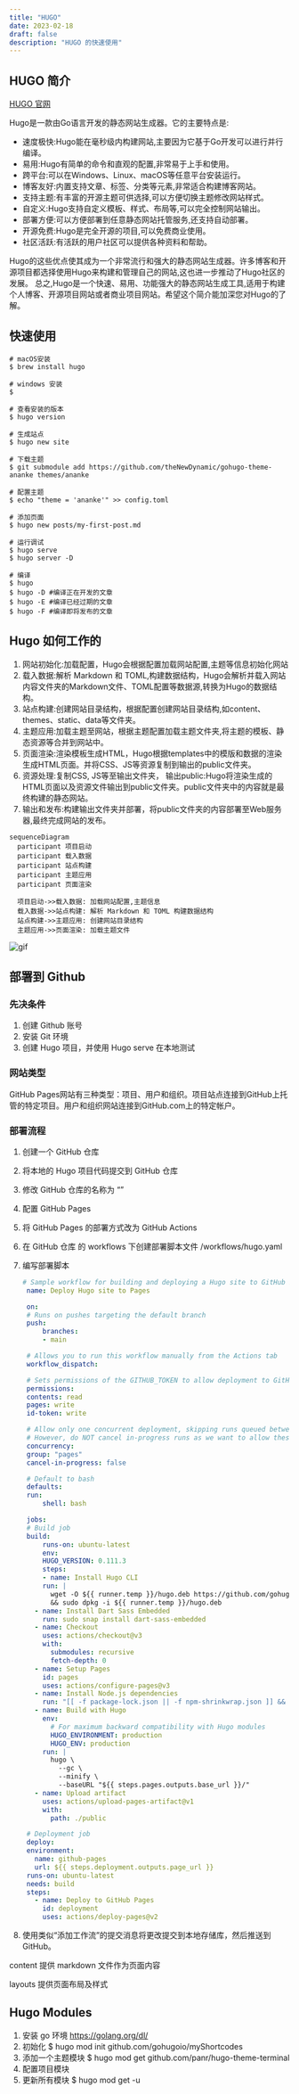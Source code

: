 ```yaml
---
title: "HUGO"
date: 2023-02-18
draft: false
description: "HUGO 的快速使用"
---
```


## HUGO 简介  

[HUGO 官网]("https://gohugo.io")  

Hugo是一款由Go语言开发的静态网站生成器。它的主要特点是:  

* 速度极快:Hugo能在毫秒级内构建网站,主要因为它基于Go开发可以进行并行编译。
* 易用:Hugo有简单的命令和直观的配置,非常易于上手和使用。
* 跨平台:可以在Windows、Linux、macOS等任意平台安装运行。
* 博客友好:内置支持文章、标签、分类等元素,非常适合构建博客网站。
* 支持主题:有丰富的开源主题可供选择,可以方便切换主题修改网站样式。
* 自定义:Hugo支持自定义模板、样式、布局等,可以完全控制网站输出。
* 部署方便:可以方便部署到任意静态网站托管服务,还支持自动部署。
* 开源免费:Hugo是完全开源的项目,可以免费商业使用。
* 社区活跃:有活跃的用户社区可以提供各种资料和帮助。  

Hugo的这些优点使其成为一个非常流行和强大的静态网站生成器。许多博客和开源项目都选择使用Hugo来构建和管理自己的网站,这也进一步推动了Hugo社区的发展。
总之,Hugo是一个快速、易用、功能强大的静态网站生成工具,适用于构建个人博客、开源项目网站或者商业项目网站。希望这个简介能加深您对Hugo的了解。

## 快速使用  

``` shell
# macOS安装
$ brew install hugo

# windows 安装
$

# 查看安装的版本 
$ hugo version

# 生成站点
$ hugo new site 

# 下载主题
$ git submodule add https://github.com/theNewDynamic/gohugo-theme-ananke themes/ananke

# 配置主题
$ echo "theme = 'ananke'" >> config.toml

# 添加页面 
$ hugo new posts/my-first-post.md

# 运行调试
$ hugo serve
$ hugo server -D

# 编译
$ hugo
$ hugo -D #编译正在开发的文章
$ hugo -E #编译已经过期的文章
$ hugo -F #编译即将发布的文章
```  

## Hugo 如何工作的  

1. 网站初始化:加载配置，Hugo会根据配置加载网站配置,主题等信息初始化网站  
2. 载入数据:解析 Markdown 和 TOML,构建数据结构，Hugo会解析并载入网站内容文件夹的Markdown文件、TOML配置等数据源,转换为Hugo的数据结构。  
3. 站点构建:创建网站目录结构，根据配置创建网站目录结构,如content、themes、static、data等文件夹。
4. 主题应用:加载主题至网站，根据主题配置加载主题文件夹,将主题的模板、静态资源等合并到网站中。
5. 页面渲染:渲染模板生成HTML，Hugo根据templates中的模版和数据的渲染生成HTML页面。并将CSS、JS等资源复制到输出的public文件夹。
6. 资源处理:复制CSS, JS等至输出文件夹， 输出public:Hugo将渲染生成的HTML页面以及资源文件输出到public文件夹。public文件夹中的内容就是最终构建的静态网站。  
7. 输出和发布:构建输出文件夹并部署，将public文件夹的内容部署至Web服务器,最终完成网站的发布。

``` mermaid
sequenceDiagram
  participant 项目启动
  participant 载入数据
  participant 站点构建
  participant 主题应用
  participant 页面渲染

  项目启动->>载入数据: 加载网站配置,主题信息
  载入数据->>站点构建: 解析 Markdown 和 TOML 构建数据结构
  站点构建->>主题应用: 创建网站目录结构
  主题应用->>页面渲染: 加载主题文件
```

![gif](https://media4.giphy.com/media/RbDKaczqWovIugyJmW/giphy.gif)

## 部署到 Github  

### 先决条件

1. 创建 Github 账号  
2. 安装 Git 环境
3. 创建 Hugo 项目，并使用 Hugo serve 在本地测试  

### 网站类型  

GitHub Pages网站有三种类型：项目、用户和组织。项目站点连接到GitHub上托管的特定项目。用户和组织网站连接到GitHub.com上的特定帐户。

### 部署流程  

1. 创建一个 GitHub 仓库  
2. 将本地的 Hugo 项目代码提交到 GitHub 仓库
3. 修改 GitHub 仓库的名称为 “”
4. 配置 GitHub Pages  
5. 将 GitHub Pages 的部署方式改为 GitHub Actions  
6. 在 GitHub 仓库 的 workflows 下创建部署脚本文件 /workflows/hugo.yaml  
7. 编写部署脚本
   ``` yaml
   # Sample workflow for building and deploying a Hugo site to GitHub Pages
    name: Deploy Hugo site to Pages

    on:
    # Runs on pushes targeting the default branch
    push:
        branches:
        - main

    # Allows you to run this workflow manually from the Actions tab
    workflow_dispatch:

    # Sets permissions of the GITHUB_TOKEN to allow deployment to GitHub Pages
    permissions:
    contents: read
    pages: write
    id-token: write

    # Allow only one concurrent deployment, skipping runs queued between the run in-progress and latest queued.
    # However, do NOT cancel in-progress runs as we want to allow these production deployments to complete.
    concurrency:
    group: "pages"
    cancel-in-progress: false

    # Default to bash
    defaults:
    run:
        shell: bash

    jobs:
    # Build job
    build:
        runs-on: ubuntu-latest
        env:
        HUGO_VERSION: 0.111.3
        steps:
        - name: Install Hugo CLI
        run: |
          wget -O ${{ runner.temp }}/hugo.deb https://github.com/gohugoio/hugo/releases/download/v${HUGO_VERSION}/hugo_extended_${HUGO_VERSION}_linux-amd64.deb \
          && sudo dpkg -i ${{ runner.temp }}/hugo.deb          
      - name: Install Dart Sass Embedded
        run: sudo snap install dart-sass-embedded
      - name: Checkout
        uses: actions/checkout@v3
        with:
          submodules: recursive
          fetch-depth: 0
      - name: Setup Pages
        id: pages
        uses: actions/configure-pages@v3
      - name: Install Node.js dependencies
        run: "[[ -f package-lock.json || -f npm-shrinkwrap.json ]] && npm ci || true"
      - name: Build with Hugo
        env:
          # For maximum backward compatibility with Hugo modules
          HUGO_ENVIRONMENT: production
          HUGO_ENV: production
        run: |
          hugo \
            --gc \
            --minify \
            --baseURL "${{ steps.pages.outputs.base_url }}/"          
      - name: Upload artifact
        uses: actions/upload-pages-artifact@v1
        with:
          path: ./public

    # Deployment job
    deploy:
    environment:
      name: github-pages
      url: ${{ steps.deployment.outputs.page_url }}
    runs-on: ubuntu-latest
    needs: build
    steps:
      - name: Deploy to GitHub Pages
        id: deployment
        uses: actions/deploy-pages@v2
   ```

8. 使用类似“添加工作流”的提交消息将更改提交到本地存储库，然后推送到GitHub。

content 提供 markdown 文件作为页面内容

layouts 提供页面布局及样式

## Hugo Modules  

1. 安装 go 环境 https://golang.org/dl/  
2. 初始化 $ hugo mod init github.com/gohugoio/myShortcodes
3. 添加一个主题模块 $ hugo mod get github.com/panr/hugo-theme-terminal
4. 配置项目模块
5. 更新所有模块 $ hugo mod get -u 
